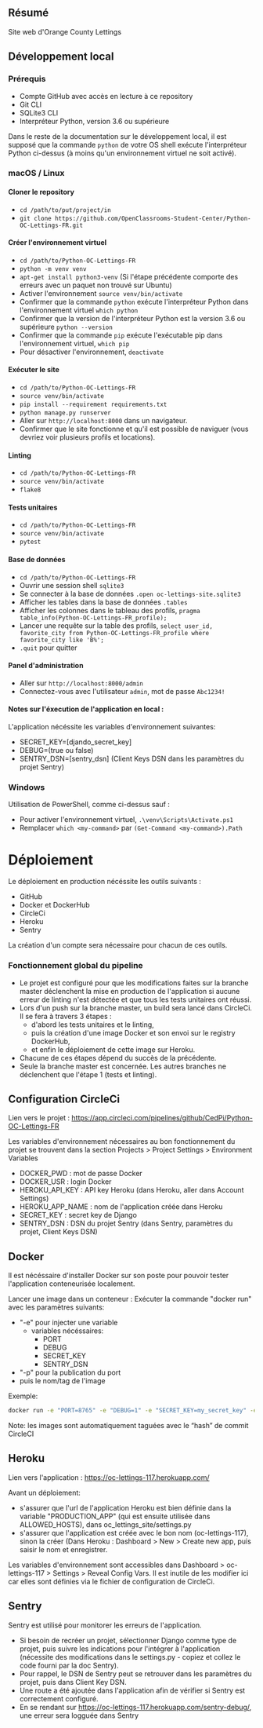 ## Résumé

Site web d'Orange County Lettings

## Développement local

### Prérequis

- Compte GitHub avec accès en lecture à ce repository
- Git CLI
- SQLite3 CLI
- Interpréteur Python, version 3.6 ou supérieure

Dans le reste de la documentation sur le développement local, il est supposé que la commande `python` de votre OS shell exécute l'interpréteur Python ci-dessus (à moins qu'un environnement virtuel ne soit activé).

### macOS / Linux

#### Cloner le repository

- `cd /path/to/put/project/in`
- `git clone https://github.com/OpenClassrooms-Student-Center/Python-OC-Lettings-FR.git`

#### Créer l'environnement virtuel

- `cd /path/to/Python-OC-Lettings-FR`
- `python -m venv venv`
- `apt-get install python3-venv` (Si l'étape précédente comporte des erreurs avec un paquet non trouvé sur Ubuntu)
- Activer l'environnement `source venv/bin/activate`
- Confirmer que la commande `python` exécute l'interpréteur Python dans l'environnement virtuel
`which python`
- Confirmer que la version de l'interpréteur Python est la version 3.6 ou supérieure `python --version`
- Confirmer que la commande `pip` exécute l'exécutable pip dans l'environnement virtuel, `which pip`
- Pour désactiver l'environnement, `deactivate`

#### Exécuter le site

- `cd /path/to/Python-OC-Lettings-FR`
- `source venv/bin/activate`
- `pip install --requirement requirements.txt`
- `python manage.py runserver`
- Aller sur `http://localhost:8000` dans un navigateur.
- Confirmer que le site fonctionne et qu'il est possible de naviguer (vous devriez voir plusieurs profils et locations).

#### Linting

- `cd /path/to/Python-OC-Lettings-FR`
- `source venv/bin/activate`
- `flake8`

#### Tests unitaires

- `cd /path/to/Python-OC-Lettings-FR`
- `source venv/bin/activate`
- `pytest`

#### Base de données

- `cd /path/to/Python-OC-Lettings-FR`
- Ouvrir une session shell `sqlite3`
- Se connecter à la base de données `.open oc-lettings-site.sqlite3`
- Afficher les tables dans la base de données `.tables`
- Afficher les colonnes dans le tableau des profils, `pragma table_info(Python-OC-Lettings-FR_profile);`
- Lancer une requête sur la table des profils, `select user_id, favorite_city from
  Python-OC-Lettings-FR_profile where favorite_city like 'B%';`
- `.quit` pour quitter

#### Panel d'administration

- Aller sur `http://localhost:8000/admin`
- Connectez-vous avec l'utilisateur `admin`, mot de passe `Abc1234!`

#### Notes sur l'éxecution de l'application en local :
L'application nécéssite les variables d'environnement suivantes:

- SECRET_KEY=[djando_secret_key]
- DEBUG=(true ou false)
- SENTRY_DSN=[sentry_dsn] (Client Keys DSN dans les paramètres du projet Sentry)

### Windows

Utilisation de PowerShell, comme ci-dessus sauf :

- Pour activer l'environnement virtuel, `.\venv\Scripts\Activate.ps1` 
- Remplacer `which <my-command>` par `(Get-Command <my-command>).Path`


# Déploiement

Le déploiement en production nécéssite les outils suivants :

- GitHub
- Docker et DockerHub
- CircleCi
- Heroku
- Sentry

La création d'un compte sera nécessaire pour chacun de ces outils.



### Fonctionnement global du pipeline

- Le projet est configuré pour que les modifications faites sur la branche master déclenchent la mise en production de l'application si aucune erreur de linting n'est détectée et que tous les tests unitaires ont réussi.
- Lors d'un push sur la branche master, un build sera lancé dans CircleCi. Il se fera à travers 3 étapes :
  - d'abord les tests unitaires et le linting,
  - puis la création d'une image Docker et son envoi sur le registry DockerHub,
  - et enfin le déploiement de cette image sur Heroku.
- Chacune de ces étapes dépend du succès de la précédente.
- Seule la branche master est concernée. Les autres branches ne déclenchent que l'étape 1 (tests et linting).


## Configuration CircleCi

Lien vers le projet : https://app.circleci.com/pipelines/github/CedPi/Python-OC-Lettings-FR

Les variables d'environnement nécessaires au bon fonctionnement du projet se trouvent dans la section
Projects > Project Settings > Environment Variables

- DOCKER_PWD :	mot de passe Docker
- DOCKER_USR :	login Docker
- HEROKU_API_KEY :	API key Heroku (dans Heroku, aller dans Account Settings)
- HEROKU_APP_NAME : nom de l'application créée dans Heroku
- SECRET_KEY :	secret key de Django
- SENTRY_DSN :	DSN du projet Sentry (dans Sentry, paramètres du projet, Client Keys DSN)


## Docker

Il est nécéssaire d'installer Docker sur son poste pour pouvoir tester l'application conteneurisée localement.

Lancer une image dans un conteneur :
Exécuter la commande "docker run" avec les paramètres suivants:
- "-e" pour injecter une variable
	- variables nécéssaires:
		- PORT
		- DEBUG
		- SECRET_KEY
		- SENTRY_DSN
- "-p" pour la publication du port
- puis le nom/tag de l'image

Exemple:
```bash
docker run -e "PORT=8765" -e "DEBUG=1" -e "SECRET_KEY=my_secret_key" -e "SENTRY_DSN=my_sentry_dsn" -p 8007:8765 cedpi/oc-lettings:944324976d86689b6e63d915eba87787e14f4626
```

Note: les images sont automatiquement taguées avec le “hash”  de commit CircleCI


## Heroku

Lien vers l'application : https://oc-lettings-117.herokuapp.com/

Avant un déploiement:

- s'assurer que l'url de l'application Heroku est bien définie dans la variable "PRODUCTION_APP" (qui est ensuite utilisée dans ALLOWED_HOSTS), dans oc_lettings_site/settings.py
- s'assurer que l'application est créée avec le bon nom (oc-lettings-117), sinon la créer (Dans Heroku : Dashboard > New > Create new app, puis saisir le nom et enregistrer.

Les variables d'environnement sont accessibles dans Dashboard > oc-lettings-117 > Settings > Reveal Config Vars. Il est inutile de les modifier ici car elles sont définies via le fichier de configuration de CircleCi.


## Sentry

Sentry est utilisé pour monitorer les erreurs de l'application.
- Si besoin de recréer un projet, sélectionner Django comme type de projet, puis suivre les indications pour l'intégrer à l'application (nécessite des modifications dans le settings.py - copiez et collez le code fourni par la doc Sentry).
- Pour rappel, le DSN de Sentry peut se retrouver dans les paramètres du projet, puis dans Client Key DSN.
- Une route a été ajoutée dans l'application afin de vérifier si Sentry est correctement configuré.
- En se rendant sur https://oc-lettings-117.herokuapp.com/sentry-debug/, une erreur sera logguée dans Sentry
